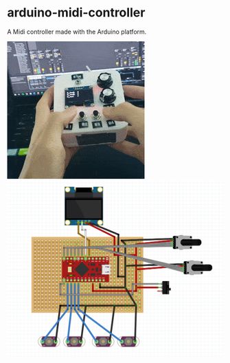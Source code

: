# arduino-midi-controller
A Midi controller made with the Arduino platform.

![](demogif.gif)
![](wiring.png)
